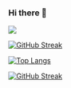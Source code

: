 ### Hi there 👋
![](https://komarev.com/ghpvc/?username=ambalikajaiswal)

[![GitHub Streak](https://github-readme-streak-stats.herokuapp.com?user=ambalikajaiswal&theme=midnight-purple)](https://git.io/streak-stats)


[![Top Langs](https://github-readme-stats.vercel.app/api/top-langs/?username=ambalikajaiswal)](https://github.com/anuraghazra/github-readme-stats)


[![GitHub Streak](https://github-readme-stats.vercel.app/api?username=ambalikajaiswal&show_icons=true&theme=midnight-purple)](https://git.io/streak-stats)
<!--
**ambalikajaiswal/ambalikajaiswal** is a ✨ _special_ ✨ repository because its `README.md` (this file) appears on your GitHub profile.

Here are some ideas to get you started:

- 🔭 I’m currently working on ...
- 🌱 I’m currently learning ...
- 👯 I’m looking to collaborate on ...
- 🤔 I’m looking for help with ...
- 💬 Ask me about ...
- 📫 How to reach me: ...
- 😄 Pronouns: ...
- ⚡ Fun fact: ...
-->
